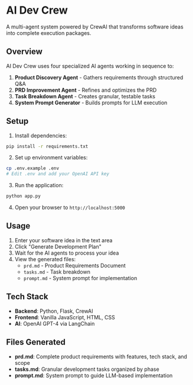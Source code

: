 # AI Dev Crew

A multi-agent system powered by CrewAI that transforms software ideas into complete execution packages.

## Overview

AI Dev Crew uses four specialized AI agents working in sequence to:
1. **Product Discovery Agent** - Gathers requirements through structured Q&A
2. **PRD Improvement Agent** - Refines and optimizes the PRD
3. **Task Breakdown Agent** - Creates granular, testable tasks
4. **System Prompt Generator** - Builds prompts for LLM execution

## Setup

1. Install dependencies:
```bash
pip install -r requirements.txt
```

2. Set up environment variables:
```bash
cp .env.example .env
# Edit .env and add your OpenAI API key
```

3. Run the application:
```bash
python app.py
```

4. Open your browser to `http://localhost:5000`

## Usage

1. Enter your software idea in the text area
2. Click "Generate Development Plan"
3. Wait for the AI agents to process your idea
4. View the generated files:
   - `prd.md` - Product Requirements Document
   - `tasks.md` - Task breakdown
   - `prompt.md` - System prompt for implementation

## Tech Stack

- **Backend**: Python, Flask, CrewAI
- **Frontend**: Vanilla JavaScript, HTML, CSS
- **AI**: OpenAI GPT-4 via LangChain

## Files Generated

- **prd.md**: Complete product requirements with features, tech stack, and scope
- **tasks.md**: Granular development tasks organized by phase
- **prompt.md**: System prompt to guide LLM-based implementation
